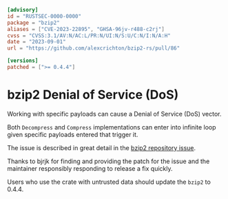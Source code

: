 ```toml
[advisory]
id = "RUSTSEC-0000-0000"
package = "bzip2"
aliases = ["CVE-2023-22895", "GHSA-96jv-r488-c2rj"]
cvss = "CVSS:3.1/AV:N/AC:L/PR:N/UI:N/S:U/C:N/I:N/A:H"
date = "2023-09-01"
url = "https://github.com/alexcrichton/bzip2-rs/pull/86"

[versions]
patched = [">= 0.4.4"]

```

# bzip2 Denial of Service (DoS)

Working with specific payloads can cause a Denial of Service (DoS) vector.

Both `Decompress` and `Compress` implementations can enter into infinite loop
given specific payloads entered that trigger it.

The issue is described in great detail in the [bzip2 repository issue](https://github.com/alexcrichton/bzip2-rs/pull/86).

Thanks to bjrjk for finding and providing the patch for the issue and the
maintainer responsibly responding to release a fix quickly.

Users who use the crate with untrusted data should update the `bzip2` to 0.4.4.
